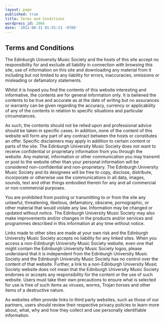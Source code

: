 ```yaml
---
layout: page
published: true
title: Terms and Conditions
wordpress_id: 2066
date: '2012-08-31 01:55:13 -0700'
---
```


## Terms and Conditions

The Edinburgh University Music Society and the hosts of this site accept no responsibility for and exclude all liability in connection with browsing this site, use of information on this site and downloading any material from it including but not limited to any liability for errors, inaccuracies, omissions or misleading or defamatory statements.

Whilst it is hoped you find the contents of this website interesting and informative, the contents are for general information only. It is believed the contents to be true and accurate as at the date of writing but no assurances or warranty can be given regarding the accuracy, currency or applicability of any of the contents in relation to specific situations and particular circumstances.

As such, the contents should not be relied upon and professional advice should be taken in specific cases. In addition, none of the content of this website will form any part of any contract between the hosts or constitutes an offer. Specific disclaimers may apply in addition to certain content or parts of the site.
The Edinburgh University Music Society does not want to receive confidential or proprietary information from you through the website. Any material, information or other communication you may transmit or post to the website other than your personal information will be considered non-confidential and non-proprietary. The Edinburgh University Music Society and its designees will be free to copy, disclose, distribute, incorporate or otherwise use the communications in all data, images, sounds, text and other things embodied therein for any and all commercial or non-commercial purposes.

You are prohibited from posting or transmitting to or from the site any unlawful, threatening, libellous, defamatory, obscene, pornographic, or other material that would violate any law. Information may be changed or updated without notice. The Edinburgh University Music Society may also make improvements and/or changes in the products and/or services and programmes described in this information at any time without notice.

Links made to other sites are made at your own risk and the Edinburgh University Music Society accepts no liability for any linked sites. When you access a non-Edinburgh University Music Society website, even one that might contain the Edinburgh University Music Society logos, please understand that it is independent from the Edinburgh University Music Society and the Edinburgh University Music Society has no control over the content of that website. Further, a link to a non-Edinburgh University Music Society website does not mean that the Edinburgh University Music Society endorses or accepts any responsibility for the content or the use of such website. Users must take their own precautions to ensure what is selected for use is free of such items as viruses, worms, Trojan horses and other items of a destructive nature.

As websites often provide links to third party websites, such as those of our partners, users should review their respective privacy policies to learn more about, what, why and how they collect and use personally identifiable information.
